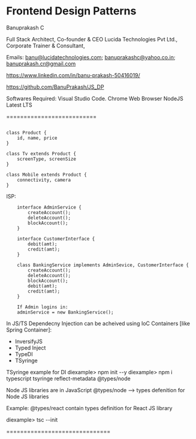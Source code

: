 # Frontend Design Patterns
Banuprakash C

Full Stack Architect,
Co-founder & CEO Lucida Technologies Pvt Ltd.,
Corporate Trainer & Consultant,

Emails: banu@lucidatechnologies.com; banuprakashc@yahoo.co.in; banuprakash.cr@gmail.com

https://www.linkedin.com/in/banu-prakash-50416019/

https://github.com/BanuPrakash/JS_DP

Softwares Required:
Visual Studio Code.
Chrome Web Browser
NodeJS Latest LTS

==========================

```

class Product {
    id, name, price
}

class Tv extends Product {
    screenType, screenSize
}

class Mobile extends Product {
    connectivity, camera
}

```

ISP:

```
    interface AdminService {
        createAccount();
        deleteAccount();
        blockAccount();
    }

    interface CustomerInterface {
        debit(amt);
        credit(amt);
    }

    class BankingService implements AdminSevice, CustomerInterface {
        createAccount();
        deleteAccount();
        blockAccount();
        debit(amt);
        credit(amt);
    }

    If Admin logins in:
    adminService = new BankingService();

```

In JS/TS Dependecny Injection can be acheived using IoC Containers [like Spring Container]:
* InversifyJS
* Typed Inject
* TypeDI
* TSyringe

TSyringe example for DI
diexample> npm init --y
diexample> npm i typescript tsyringe reflect-metadata @types/node

Node JS libraries are in JavaScript
@types/node --> types defenition for Node JS libraries

Example:
@types/react contain types definition for React JS library

diexample> tsc --init

==============================



